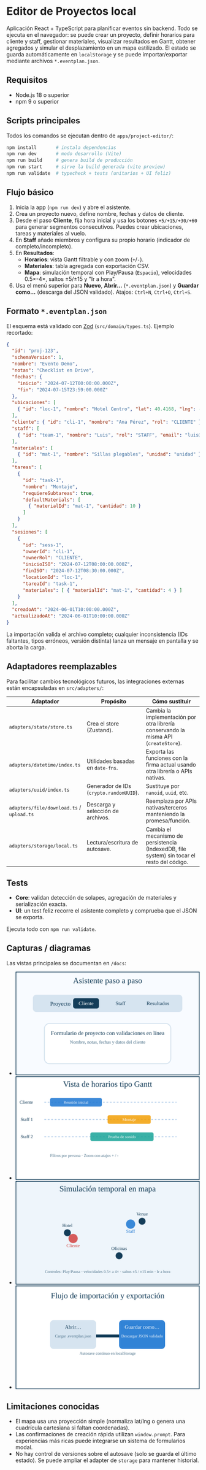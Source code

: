# Editor de Proyectos local

Aplicación React + TypeScript para planificar eventos sin backend. Todo se ejecuta en el navegador: se puede crear un proyecto, definir horarios para cliente y staff, gestionar materiales, visualizar resultados en Gantt, obtener agregados y simular el desplazamiento en un mapa estilizado. El estado se guarda automáticamente en `localStorage` y se puede importar/exportar mediante archivos `*.eventplan.json`.

## Requisitos

- Node.js 18 o superior
- npm 9 o superior

## Scripts principales

Todos los comandos se ejecutan dentro de `apps/project-editor/`:

```bash
npm install       # instala dependencias
npm run dev       # modo desarrollo (Vite)
npm run build     # genera build de producción
npm run start     # sirve la build generada (vite preview)
npm run validate  # typecheck + tests (unitarios + UI feliz)
```

## Flujo básico

1. Inicia la app (`npm run dev`) y abre el asistente.
2. Crea un proyecto nuevo, define nombre, fechas y datos de cliente.
3. Desde el paso **Cliente**, fija hora inicial y usa los botones `+5/+15/+30/+60` para generar segmentos consecutivos. Puedes crear ubicaciones, tareas y materiales al vuelo.
4. En **Staff** añade miembros y configura su propio horario (indicador de completo/incompleto).
5. En **Resultados**:
   - **Horarios**: vista Gantt filtrable y con zoom (`+`/`-`).
   - **Materiales**: tabla agregada con exportación CSV.
   - **Mapa**: simulación temporal con Play/Pausa (`Espacio`), velocidades 0.5×-4×, saltos ±5/±15 y "Ir a hora".
6. Usa el menú superior para **Nuevo**, **Abrir…** (`*.eventplan.json`) y **Guardar como…** (descarga del JSON validado). Atajos: `Ctrl+N`, `Ctrl+O`, `Ctrl+S`.

## Formato `*.eventplan.json`

El esquema está validado con [Zod](https://zod.dev) (`src/domain/types.ts`). Ejemplo recortado:

```json
{
  "id": "proj-123",
  "schemaVersion": 1,
  "nombre": "Evento Demo",
  "notas": "Checklist en Drive",
  "fechas": {
    "inicio": "2024-07-12T00:00:00.000Z",
    "fin": "2024-07-15T23:59:00.000Z"
  },
  "ubicaciones": [
    { "id": "loc-1", "nombre": "Hotel Centro", "lat": 40.4168, "lng": -3.7038 }
  ],
  "cliente": { "id": "cli-1", "nombre": "Ana Pérez", "rol": "CLIENTE" },
  "staff": [
    { "id": "team-1", "nombre": "Luis", "rol": "STAFF", "email": "luis@example.com" }
  ],
  "materiales": [
    { "id": "mat-1", "nombre": "Sillas plegables", "unidad": "unidad" }
  ],
  "tareas": [
    {
      "id": "task-1",
      "nombre": "Montaje",
      "requiereSubtareas": true,
      "defaultMaterials": [
        { "materialId": "mat-1", "cantidad": 10 }
      ]
    }
  ],
  "sesiones": [
    {
      "id": "sess-1",
      "ownerId": "cli-1",
      "ownerRol": "CLIENTE",
      "inicioISO": "2024-07-12T08:00:00.000Z",
      "finISO": "2024-07-12T08:30:00.000Z",
      "locationId": "loc-1",
      "tareaId": "task-1",
      "materiales": [ { "materialId": "mat-1", "cantidad": 4 } ]
    }
  ],
  "creadoAt": "2024-06-01T10:00:00.000Z",
  "actualizadoAt": "2024-06-01T10:00:00.000Z"
}
```

La importación valida el archivo completo; cualquier inconsistencia (IDs faltantes, tipos erróneos, versión distinta) lanza un mensaje en pantalla y se aborta la carga.

## Adaptadores reemplazables

Para facilitar cambios tecnológicos futuros, las integraciones externas están encapsuladas en `src/adapters/`:

| Adaptador | Propósito | Cómo sustituir |
|-----------|-----------|----------------|
| `adapters/state/store.ts` | Crea el store (Zustand). | Cambia la implementación por otra librería conservando la misma API (`createStore`). |
| `adapters/datetime/index.ts` | Utilidades basadas en `date-fns`. | Exporta las funciones con la firma actual usando otra librería o APIs nativas. |
| `adapters/uuid/index.ts` | Generador de IDs (`crypto.randomUUID`). | Sustituye por `nanoid`, `uuid`, etc. |
| `adapters/file/download.ts` / `upload.ts` | Descarga y selección de archivos. | Reemplaza por APIs nativas/terceros manteniendo la promesa/función. |
| `adapters/storage/local.ts` | Lectura/escritura de autosave. | Cambia el mecanismo de persistencia (IndexedDB, file system) sin tocar el resto del código. |

## Tests

- **Core**: validan detección de solapes, agregación de materiales y serialización exacta.
- **UI**: un test feliz recorre el asistente completo y comprueba que el JSON se exporta.

Ejecuta todo con `npm run validate`.

## Capturas / diagramas

Las vistas principales se documentan en `/docs`:

- ![Asistente paso a paso](docs/wizard.svg)
- ![Vista Gantt](docs/gantt.svg)
- ![Simulación en mapa](docs/map.svg)
- ![Flujo de importación/exportación](docs/export.svg)

## Limitaciones conocidas

- El mapa usa una proyección simple (normaliza lat/lng o genera una cuadrícula cartesiana si faltan coordenadas).
- Las confirmaciones de creación rápida utilizan `window.prompt`. Para experiencias más ricas puede integrarse un sistema de formularios modal.
- No hay control de versiones sobre el autosave (solo se guarda el último estado). Se puede ampliar el adapter de `storage` para mantener historial.
